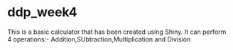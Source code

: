 # ddp_week4

This is a basic calculator that has been created using Shiny. It can perform 4 operations:- Addition,SUbtraction,Multiplication and Division




